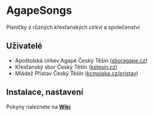 # AgapeSongs

Písničky z různých křesťanských církví a společenství

## Uživatelé

 - Apoštolská církev Agapé Český Těšín ([sboragape.cz](http://sboragape.cz))
 - Křesťanský sbor Český Těšín ([kstesin.cz](http://kstesin.cz))
 - Mládež Přístav Český Těšín ([kcmojska.cz/pristav](https://kcmojska.cz/pristav/))

## Instalace, nastavení

Pokyny naleznete na [**Wiki**](https://github.com/kvetinac97/AgapeSongs/wiki)
